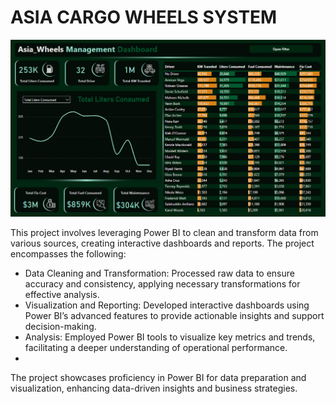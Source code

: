 # ASIA CARGO WHEELS SYSTEM
![banner](https://github.com/Azmary413/Asia-Cargo-Wheels-System/blob/main/asia.png)

This project involves leveraging Power BI to clean and transform data from various sources, creating interactive dashboards and reports. The project encompasses the following:

* Data Cleaning and Transformation: Processed raw data to ensure accuracy and consistency, applying necessary transformations for effective analysis.
* Visualization and Reporting: Developed interactive dashboards using Power BI’s advanced features to provide actionable insights and support decision-making.
* Analysis: Employed Power BI tools to visualize key metrics and trends, facilitating a deeper understanding of operational performance.
* 
The project showcases proficiency in Power BI for data preparation and visualization, enhancing data-driven insights and business strategies.

